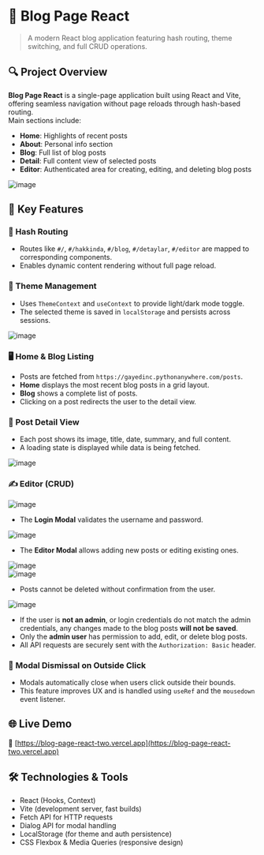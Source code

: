 # 📖 Blog Page React

> A modern React blog application featuring hash routing, theme switching, and full CRUD operations.

## 🔍 Project Overview

**Blog Page React** is a single-page application built using React and Vite, offering seamless navigation without page reloads through hash-based routing.  
Main sections include:

- **Home**: Highlights of recent posts  
- **About**: Personal info section  
- **Blog**: Full list of blog posts  
- **Detail**: Full content view of selected posts  
- **Editor**: Authenticated area for creating, editing, and deleting blog posts

![image](https://github.com/user-attachments/assets/974f9229-3010-415a-96a5-29e1ff106a5e)

## 🚀 Key Features

### 📌 Hash Routing

- Routes like `#/`, `#/hakkinda`, `#/blog`, `#/detaylar`, `#/editor` are mapped to corresponding components.
- Enables dynamic content rendering without full page reload.

### 🌙 Theme Management

- Uses `ThemeContext` and `useContext` to provide light/dark mode toggle.
- The selected theme is saved in `localStorage` and persists across sessions.

![image](https://github.com/user-attachments/assets/29704761-0520-426b-8328-f3ec1257e3e9)

### 🖥️ Home & Blog Listing

- Posts are fetched from `https://gayedinc.pythonanywhere.com/posts`.
- **Home** displays the most recent blog posts in a grid layout.
- **Blog** shows a complete list of posts.
- Clicking on a post redirects the user to the detail view.

### 📄 Post Detail View

- Each post shows its image, title, date, summary, and full content.
- A loading state is displayed while data is being fetched.

![image](https://github.com/user-attachments/assets/6fd76c50-16af-42e7-a24f-50c7280198fe)

### ✍️ Editor (CRUD)

![image](https://github.com/user-attachments/assets/1f099e70-ca6b-4e85-bbb3-023537703ff4)

- The **Login Modal** validates the username and password.

![image](https://github.com/user-attachments/assets/904c2459-54f3-45e8-afb4-d9498dedcb92)

- The **Editor Modal** allows adding new posts or editing existing ones.

![image](https://github.com/user-attachments/assets/c2aa6172-ef11-420c-b6f9-af9c1a02a9af)  
![image](https://github.com/user-attachments/assets/85c5e3f3-0bb0-40fd-ad38-16dc204551f5)

- Posts cannot be deleted without confirmation from the user.

![image](https://github.com/user-attachments/assets/d7906b2c-8cba-49be-be63-4cf7fd7312a1)

- If the user is **not an admin**, or login credentials do not match the admin credentials, any changes made to the blog posts **will not be saved**.
- Only the **admin user** has permission to add, edit, or delete blog posts.
- All API requests are securely sent with the `Authorization: Basic` header.

### 🔐 Modal Dismissal on Outside Click
- Modals automatically close when users click outside their bounds.
- This feature improves UX and is handled using `useRef` and the `mousedown` event listener.

## 🌐 Live Demo

🔗 [https://blog-page-react-two.vercel.app](https://blog-page-react-two.vercel.app)

## 🛠️ Technologies & Tools

- React (Hooks, Context)  
- Vite (development server, fast builds)  
- Fetch API for HTTP requests  
- Dialog API for modal handling  
- LocalStorage (for theme and auth persistence)  
- CSS Flexbox & Media Queries (responsive design)
